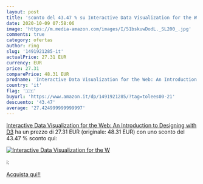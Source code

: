 ```yaml
---
layout: post
title: 'sconto del 43.47 % su Interactive Data Visualization for the W  '
date: 2020-10-09 07:58:06
image: 'https://m.media-amazon.com/images/I/51bskuwDodL._SL200_.jpg'
comments: true
category: ofertas
author: ring
slug: '1491921285-it'
actualPrice: 27.31 EUR
currency: EUR
price: 27.31
comparePrice: 48.31 EUR
prodname: 'Interactive Data Visualization for the Web: An Introduction to Designing with D3'
country: 'it'
flag: '🇮🇹'
buyurl: 'https://www.amazon.it/dp/1491921285/?tag=tolees00-21'
descuento: '43.47'
average: '27.424999999999997'
---
```


[Interactive Data Visualization for the Web: An Introduction to Designing with D3](https://www.amazon.it/dp/1491921285/?tag=tolees00-21) ha un prezzo di 27.31 EUR (originale: 48.31 EUR) con uno sconto del 43.47 % sconto qui:

[![Interactive Data Visualization for the W](https://m.media-amazon.com/images/I/51bskuwDodL._SL200_.jpg)](https://www.amazon.it/dp/1491921285/?tag=tolees00-21)

ℹ️:


[Acquista qui!!](https://www.amazon.it/dp/1491921285/?tag=tolees00-21)
